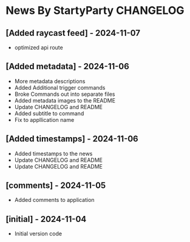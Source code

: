 # News By StartyParty CHANGELOG

## [Added raycast feed] - 2024-11-07

- optimized api route

## [Added metadata] - 2024-11-06

- More metadata descriptions
- Added Additional trigger commands
- Broke Commands out into separate files
- Added metadata images to the README
- Update CHANGELOG and README
- Added subtitle to command
- Fix to appllication name

## [Added timestamps] - 2024-11-06

- Added timestamps to the news
- Update CHANGELOG and README
- Update CHANGELOG and README

## [comments] - 2024-11-05

- Added comments to application

## [initial] - 2024-11-04

- Initial version code
